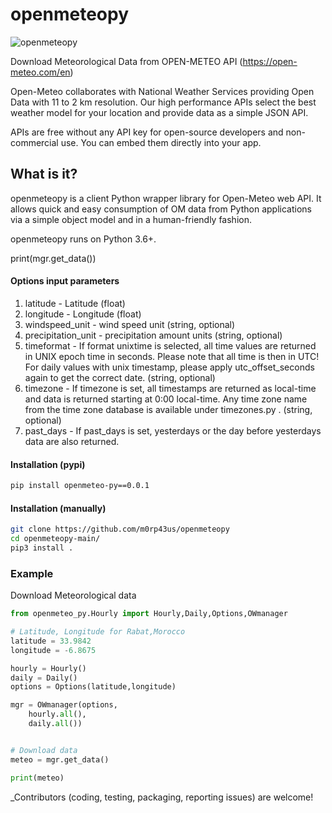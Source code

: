 # openmeteopy
![openmeteopy](https://cdn.substack.com/image/fetch/w_170,c_limit,f_auto,q_auto:best,fl_progressive:steep/https%3A%2F%2Fbucketeer-e05bbc84-baa3-437e-9518-adb32be77984.s3.amazonaws.com%2Fpublic%2Fimages%2F5ec8df4d-cc18-465d-a9ef-da912c131061_302x302.png)

Download Meteorological Data from OPEN-METEO API (https://open-meteo.com/en)

Open-Meteo collaborates with National Weather Services providing Open Data with 11 to 2 km resolution. Our high performance APIs select the best weather model for your location and provide data as a simple JSON API.


APIs are free without any API key for open-source developers and non-commercial use. You can embed them directly into your app.

##  What is it?
openmeteopy is a client Python wrapper library for Open-Meteo  web API. It allows quick and easy consumption of OM data from Python applications via a simple object model and in a human-friendly fashion.

openmeteopy runs on Python 3.6+.

print(mgr.get_data())

#### Options input parameters

1. latitude - Latitude (float)
2. longitude - Longitude (float)
3. windspeed_unit - wind speed unit (string, optional)
4. precipitation_unit - precipitation amount units (string, optional)
5. timeformat - If format unixtime is selected, all time values are returned in UNIX epoch time in seconds. 
                Please note that all time is then in UTC! For daily values with unix timestamp, please apply utc_offset_seconds again to get the correct date. (string, optional)
6. timezone - If timezone is set, all timestamps are returned as local-time and data is returned starting at 0:00 local-time. 
                Any time zone name from the time zone database is available under timezones.py . (string, optional)
7. past_days - If past_days is set, yesterdays or the day before yesterdays data are also returned.


#### Installation (pypi)
```bash
pip install openmeteo-py==0.0.1
```
#### Installation (manually)
```bash
git clone https://github.com/m0rp43us/openmeteopy
cd openmeteopy-main/
pip3 install .
```
### Example

Download Meteorological data

```python
from openmeteo_py.Hourly import Hourly,Daily,Options,OWmanager

# Latitude, Longitude for Rabat,Morocco
latitude = 33.9842
longitude = -6.8675

hourly = Hourly()
daily = Daily()
options = Options(latitude,longitude)

mgr = OWmanager(options,
    hourly.all(),
    daily.all())


# Download data
meteo = mgr.get_data()

print(meteo)

```



_Contributors (coding, testing, packaging, reporting issues) are welcome!
